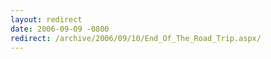 ```yaml
---
layout: redirect
date: 2006-09-09 -0800
redirect: /archive/2006/09/10/End_Of_The_Road_Trip.aspx/
---
```

